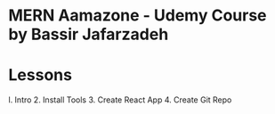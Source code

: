 # MERN Aamazone - Udemy Course by Bassir Jafarzadeh

# Lessons

l. Intro 2. Install Tools 3. Create React App 4. Create Git Repo
